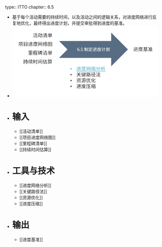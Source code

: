 type:: ITTO
chapter:: 6.5

- 基于每个活动需要的持续时间，以及活动之间的逻辑关系，对进度网络进行反复地优化，最终得出进度计划，并提交审批得到进度的基准。
- ![image.png](../assets/image_1747753642487_0.png)
- # 输入
	- [[活动清单]]
	- [[项目进度网络图]]
	- [[里程碑清单]]
	- [[持续时间估算]]
- # 工具与技术
	- [[进度网络分析]]
	- [[关键路径法]]
	- [[资源优化]]
	- [[进度压缩]]
- # 输出
	- [[进度基准]]